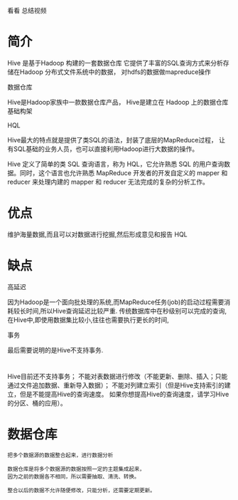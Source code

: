 

看看 总结视频




# 简介

Hive 是基于Hadoop 构建的一套数据仓库
它提供了丰富的SQL查询方式来分析存储在Hadoop 分布式文件系统中的数据，
对hdfs的数据做mapreduce操作

数据仓库

Hive是Hadoop家族中一款数据仓库产品，
Hive是建立在 Hadoop 上的数据仓库基础构架

HQL


Hive最大的特点就是提供了类SQL的语法，封装了底层的MapReduce过程，
让有SQL基础的业务人员，也可以直接利用Hadoop进行大数据的操作。


Hive 定义了简单的类 SQL 查询语言，称为 HQL，它允许熟悉 SQL 的用户查询数据。同时，这个语言也允许熟悉 MapReduce 开发者的开发自定义的 mapper 和 reducer 来处理内建的 mapper 和 reducer 无法完成的复杂的分析工作。

# 优点

维护海量数据,而且可以对数据进行挖掘,然后形成意见和报告 HQL


# 缺点

高延迟

因为Hadoop是一个面向批处理的系统,而MapReduce任务(job)的启动过程需要消耗较长时间,所以Hive查询延迟比较严重.
传统数据库中在秒级别可以完成的查询,在Hive中,即使用数据集比较小,往往也需要执行更长的时间,

事务

最后需要说明的是Hive不支持事务.


# 

Hive目前还不支持事务；
不能对表数据进行修改（不能更新、删除、插入；只能通过文件追加数据、重新导入数据）；
不能对列建立索引（但是Hive支持索引的建立，但是不能提高Hive的查询速度。
如果你想提高Hive的查询速度，请学习Hive的分区、桶的应用）。



# 数据仓库
    
    把多个数据源的数据整合起来，进行数据分析
    
    数据仓库是将多个数据源的数据按照一定的主题集成起来，
    因为之前的数据各不相同，所以需要抽取、清洗、转换。
    
    整合以后的数据不允许随便修改，只能分析，还需要定期更新。
    


